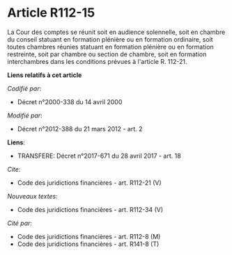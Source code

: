 # Article R112-15

La Cour des comptes se réunit soit en audience solennelle, soit en chambre du conseil statuant en formation plénière ou en
formation ordinaire, soit toutes chambres réunies statuant en formation plénière ou en formation restreinte, soit par chambre
ou section de chambre, soit en formation interchambres dans les conditions prévues à l'article R. 112-21.

**Liens relatifs à cet article**

_Codifié par_:

  - Décret n°2000-338 du 14 avril 2000

_Modifié par_:

  - Décret n°2012-388  du 21 mars 2012 - art. 2

**Liens**:

  - TRANSFERE: Décret n°2017-671 du 28 avril 2017 - art. 18

_Cite_:

  - Code des juridictions financières - art. R112-21 (V)

_Nouveaux textes_:

  - Code des juridictions financières - art. R112-34 (V)

_Cité par_:

  - Code des juridictions financières - art. R112-8 (M)
  - Code des juridictions financières - art. R141-8 (T)
